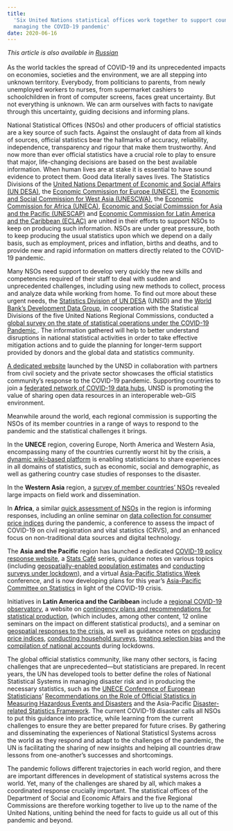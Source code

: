 ```yaml
---
title:
  'Six United Nations statistical offices work together to support countries in
  managing the COVID-19 pandemic'
date: 2020-06-16
---
```


_This article is also available in
[Russian](https://raw.githubusercontent.com/UNStats/covid-19-response/master/static/united-nations-statistical-offices-RU.pdf)_<br/><br/>As
the world tackles the spread of COVID-19 and its unprecedented impacts on
economies, societies and the environment, we are all stepping into unknown
territory. Everybody, from politicians to parents, from newly unemployed workers
to nurses, from supermarket cashiers to schoolchildren in front of computer
screens, faces great uncertainty. But not everything is unknown. We can arm
ourselves with facts to navigate through this uncertainty, guiding decisions and
informing plans.

National Statistical Offices (NSOs) and other producers of official statistics
are a key source of such facts. Against the onslaught of data from all kinds of
sources, official statistics bear the hallmarks of accuracy, reliability,
independence, transparency and rigour that make them trustworthy. And now more
than ever official statistics have a crucial role to play to ensure that major,
life-changing decisions are based on the best available information. When human
lives are at stake it is essential to have sound evidence to protect them. Good
data literally saves lives. The Statistics Divisions of the
[United Nations Department of Economic and Social Affairs (UN DESA)](https://unstats.un.org/home/),
the
[Economic Commission for Europe (UNECE)](https://www.unece.org/stats/stats_h.html),
the
[Economic and Social Commission for West Asia (UNESCWA)](https://www.unescwa.org/our-work/statistics),
the [Economic Commission for Africa (UNECA)](https://www.uneca.org/acs),
[Economic and Social Comimssion for Asia and the Pacific (UNESCAP)](https://www.unescap.org/our-work/statistics)
and
[Economic Commission for Latin America and the Caribbean (ECLAC)](https://www.cepal.org/en/work-areas/statistics)
are united in their efforts to support NSOs to keep on producing such
information. NSOs are under great pressure, both to keep producing the usual
statistics upon which we depend on a daily basis, such as employment, prices and
inflation, births and deaths, and to provide new and rapid information on
matters directly related to the COVID-19 pandemic.

Many NSOs need support to develop very quickly the new skills and competencies
required of their staff to deal with sudden and unprecedented challenges,
including using new methods to collect, process and analyze data while working
from home. To find out more about these urgent needs, the
[Statistics Division of UN DESA](https://unstats.un.org/home/) (UNSD) and the
[World Bank’s Development Data Group](https://data.worldbank.org/about), in
cooperation with the Statistical Divisions of the five United Nations Regional
Commissions, conducted a
[global survey on the state of statistical operations under the COVID-19 Pandemic ](/statistical-programmes/covid19-nso-survey/).
The information gathered will help to better understand disruptions in national
statistical activities in order to take effective mitigation actions and to
guide the planning for longer-term support provided by donors and the global
data and statistics community.

[A dedicated website](https://covid-19-response.unstatshub.org/) launched by the
UNSD in collaboration with partners from civil society and the private sector
showcases the official statistics community’s response to the COVID-19 pandemic.
Supporting countries to join a
[federated network of COVID-19 data hubs](https://covid-19-data.unstatshub.org/),
UNSD is promoting the value of sharing open data resources in an interoperable
web-GIS environment.

Meanwhile around the world, each regional commission is supporting the NSOs of
its member countries in a range of ways to respond to the pandemic and the
statistical challenges it brings.

In the **UNECE** region, covering Europe, North America and Western Asia,
encompassing many of the countries currently worst hit by the crisis, a
[dynamic wiki-based platform](https://statswiki.unece.org/x/NYmSE) is enabling
statisticians to share experiences in all domains of statistics, such as
economic, social and demographic, as well as gathering country case studies of
responses to the disaster.

In the **Western Asia** region, a
[survey of member countries’ NSOs](https://data.unescwa.org/) revealed large
impacts on field work and dissemination.

In **Africa**, a similar
[quick assessment of NSOs](https://www.uneca.org/publications/quick-assessment-impact-covid-19-pandemic-africa-national-statistical-offices)
in the region is informing responses, including an online seminar on
[data collection for consumer price indices](https://www.uneca.org/regional-seminar-cpi)
during the pandemic, a conference to assess the impact of COVID-19 on civil
registration and vital statistics (CRVS), and an enhanced focus on
non-traditional data sources and digital technology.

The **Asia and the Pacific** region has launched a dedicated
[COVID-19 policy response website](https://www.unescap.org/covid19/policy-responses),
a
[Stats Café](https://www.unescap.org/announcement/asia-pacific-stats-caf-series)
series, guidance notes on various topics (including
[geospatially-enabled population estimates](https://www.unescap.org/sites/default/files/Stats_Brief_Issue24_Apr2020_Why_reliable_and_timely_population_statistics_are_more_important.pdf)
and
[conducting surveys under lockdown](https://www.unescap.org/resources/stats-brief-april-2020-issue-no-23-surveys-under-lockdown-pandemic-lesson)),
and a virtual
[Asia-Pacific Statistics Week](https://www.unescap.org/events/asia-pacific-statistics-week-2020)
conference, and is now developing plans for this year’s
[Asia-Pacific Committee on Statistics](https://www.unescap.org/intergovernmental-meetings/committee-statistics-seventh-session)
in light of the COVID-19 crisis.

Initiatives in **Latin America and the Caribbean** include a
[regional COVID-19 observatory](https://www.cepal.org/en/topics/covid-19), a
website on
[contingency plans and recommendations for statistical production](https://rtc-cea.cepal.org/en/conectados-rtc/covid-19-contingency-plans-of-the-national-statistical-offices),
(which includes, among other content, 12 online seminars on the impact on
different statistical products), and a seminar on
[geospatial responses to the crisis](https://www.cepal.org/en/events/virtual-seminar-covid-19-strategies-geospatial-response-americas),
as well as guidance notes on
[producing price indices](https://www.cepal.org/es/publicaciones/45463-la-elaboracion-indice-precios-al-consumidor-ipc-la-emergencia-covid-19-america),
[conducting household surveys](https://www.cepal.org/es/publicaciones/45372-recomendaciones-la-publicacion-estadisticas-oficiales-partir-encuestas-hogares),
[treating selection bias](https://www.cepal.org/en/publications/45553-recommendations-eliminating-selection-bias-household-surveys-during-coronavirus)
and the
[compilation of national accounts](https://www.cepal.org/es/publicaciones/45666-compilacion-estadisticas-cuentas-nacionales-balanza-pagos-comercio-exterior)
during lockdowns.

The global official statistics community, like many other sectors, is facing
challenges that are unprecedented—but statisticians are prepared. In recent
years, the UN has developed tools to better define the roles of National
Statistical Systems in managing disaster risk and in producing the necessary
statistics, such as the
[UNECE Conference of European Statisticians](https://www.unece.org/stats/extreme.html)’
[Recommendations on the Role of Official Statistics in Measuring Hazardous Events and Disasters](https://www.unece.org/stats/extreme.html)
and the Asia-Pacific
[Disaster-related Statistics Framework](https://communities.unescap.org/asia-pacific-expert-group-disaster-related-statistics/content/drsf).
The current COVID-19 disaster calls all NSOs to put this guidance into practice,
while learning from the current challenges to ensure they are better prepared
for future crises. By gathering and disseminating the experiences of National
Statisticsl Systems across the world as they respond and adapt to the challenges
of the pandemic, the UN is facilitating the sharing of new insights and helping
all countries draw lessons from one-another’s successes and shortcomings.

The pandemic follows different trajectories in each world region, and there are
important differences in development of statistical systems across the world.
Yet, many of the challenges are shared by all, which makes a coordinated
response crucially important. The statistical offices of the Department of
Social and Economic Affairs and the five Regional Commissions are therefore
working together to live up to the name of the United Nations, uniting behind
the need for facts to guide us all out of this pandemic and beyond.
